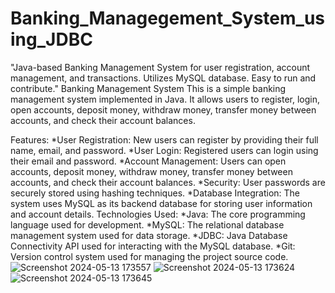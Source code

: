 # Banking_Managegement_System_using_JDBC
"Java-based Banking Management System for user registration, account management, and transactions. Utilizes MySQL database. Easy to run and contribute."
Banking Management System
This is a simple banking management system implemented in Java. It allows users to register, login, open accounts, deposit money, withdraw money, transfer money between accounts, and check their account balances.

Features:
*User Registration: New users can register by providing their full name, email, and password.
*User Login: Registered users can login using their email and password.
*Account Management: Users can open accounts, deposit money, withdraw money, transfer money between accounts, and check their account balances.
*Security: User passwords are securely stored using hashing techniques.
*Database Integration: The system uses MySQL as its backend database for storing user information and account details.
Technologies Used:
*Java: The core programming language used for development.
*MySQL: The relational database management system used for data storage.
*JDBC: Java Database Connectivity API used for interacting with the MySQL database.
*Git: Version control system used for managing the project source code.
![Screenshot 2024-05-13 173557](https://github.com/Anusha-A-wankhade/Banking_Managegement_System_using_JDBC/assets/118606815/17fa94e9-1b77-4168-86fd-c918b96d801d)
![Screenshot 2024-05-13 173624](https://github.com/Anusha-A-wankhade/Banking_Managegement_System_using_JDBC/assets/118606815/43b927b3-2ba0-413d-b533-d029859ad410)
![Screenshot 2024-05-13 173645](https://github.com/Anusha-A-wankhade/Banking_Managegement_System_using_JDBC/assets/118606815/4b7094a6-5181-4e4f-b1cd-2ecc58c09626)

